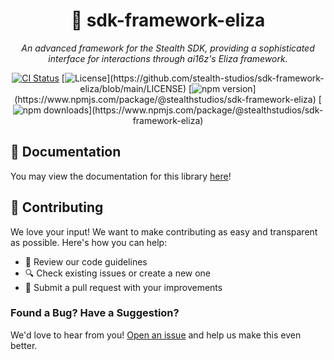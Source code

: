 <div align="center">

# 🧠 sdk-framework-eliza

_An advanced framework for the Stealth SDK, providing a sophisticated interface for interactions through ai16z's Eliza framework._

[![CI Status](https://github.com/stealth-studios/sdk-framework-eliza/actions/workflows/ci-ts.yaml/badge.svg)](https://github.com/stealth-studios/sdk-framework-eliza/actions/workflows/ci-ts.yaml)
[![License](https://img.shields.io/github/license/stealth-studios/sdk-framework-eliza?)](https://github.com/stealth-studios/sdk-framework-eliza/blob/main/LICENSE)
[![npm version](https://img.shields.io/npm/v/@stealthstudios/sdk-framework-eliza?)](https://www.npmjs.com/package/@stealthstudios/sdk-framework-eliza)
[![npm downloads](https://img.shields.io/npm/dm/@stealthstudios/sdk-framework-eliza?)](https://www.npmjs.com/package/@stealthstudios/sdk-framework-eliza)

</div>

## 📖 Documentation

You may view the documentation for this library [here](https://docs.stealthsdk.com/frameworks/eliza)!

## 🤝 Contributing

We love your input! We want to make contributing as easy and transparent as possible. Here's how you can help:

- 📖 Review our code guidelines
- 🔍 Check existing issues or create a new one
- 🚀 Submit a pull request with your improvements

### Found a Bug? Have a Suggestion?

We'd love to hear from you! [Open an issue](https://github.com/stealth-studios/sdk-framework-eliza/issues/new) and help us make this even better.

